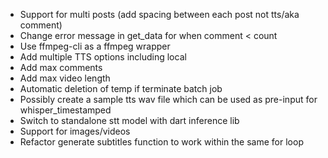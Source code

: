 - Support for multi posts (add spacing between each post not tts/aka comment)
- Change error message in get_data for when comment < count
- Use ffmpeg-cli as a ffmpeg wrapper
- Add multiple TTS options including local
- Add max comments
- Add max video length
- Automatic deletion of temp if terminate batch job
- Possibly create a sample tts wav file which can be used as pre-input for whisper_timestamped
- Switch to standalone stt model with dart inference lib
- Support for images/videos
- Refactor generate subtitles function to work within the same for loop
